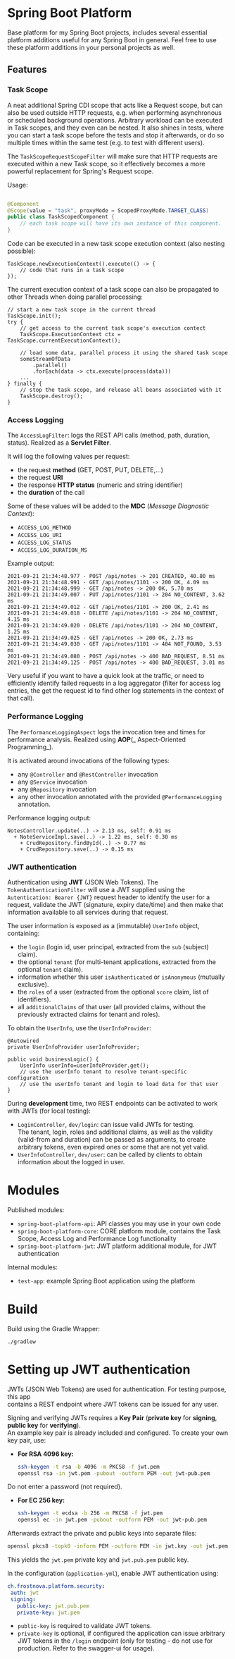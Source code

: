 # Spring Boot Platform

Base platform for my Spring Boot projects, includes several essential platform additions useful for any Spring Boot in
general. Feel free to use these platform additions in your personal projects as well.

## Features

### Task Scope

A neat additional Spring CDI scope that acts like a Request scope, but can also be used outside HTTP requests, e.g. when
performing asynchronous or scheduled background operations. Arbitrary workload can be executed in Task scopes, and they
even can be nested. It also shines in tests, where you can start a task scope before the tests and stop it afterwards,
or do so multiple times within the same test (e.g. to test with different users).

The `TaskScopeRequestScopeFilter` will make sure that HTTP requests are executed within a new Task scope, so it
effectively becomes a more powerful replacement for Spring's Request scope.

Usage:

```java

@Component
@Scope(value = "task", proxyMode = ScopedProxyMode.TARGET_CLASS)
public class TaskScopedComponent {
    // each task scope will have its own instance of this component.
}
```

Code can be executed in a new task scope execution context (also nesting possible):
```
TaskScope.newExecutionContext().execute(() -> {
    // code that runs in a task scope
});
```

The current execution context of a task scope can also be propagated to other Threads when doing parallel processing:

```
// start a new task scope in the current thread
TaskScope.init();
try {
    // get access to the current task scope's execution contect
    TaskScope.ExecutionContext ctx = TaskScope.currentExecutionContext();
    
    // load some data, parallel process it using the shared task scope
    someStreamOfData
        .parallel()
        .forEach(data -> ctx.execute(process(data)))
    ...
} finally {
    // stop the task scope, and release all beans associated with it
    TaskScope.destroy();
}
```

### Access Logging

The `AccessLogFilter`: logs the REST API calls (method, path, duration, status). Realized as a **Servlet Filter**.

It will log the following values per request:

- the request **method** (GET, POST, PUT, DELETE,...)
- the request **URI**
- the response **HTTP status** (numeric and string identifier)
- the **duration** of the call

Some of these values will be added to the **MDC** (_Message Diagnostic Context_):

- `ACCESS_LOG_METHOD`
- `ACCESS_LOG_URI`
- `ACCESS_LOG_STATUS`
- `ACCESS_LOG_DURATION_MS`

Example output:

```text
2021-09-21 21:34:48.977 - POST /api/notes -> 201 CREATED, 40.80 ms
2021-09-21 21:34:48.991 - GET /api/notes/1101 -> 200 OK, 4.09 ms
2021-09-21 21:34:48.999 - GET /api/notes -> 200 OK, 5.70 ms
2021-09-21 21:34:49.007 - PUT /api/notes/1101 -> 204 NO_CONTENT, 3.62 ms
2021-09-21 21:34:49.012 - GET /api/notes/1101 -> 200 OK, 2.41 ms
2021-09-21 21:34:49.018 - DELETE /api/notes/1101 -> 204 NO_CONTENT, 4.15 ms
2021-09-21 21:34:49.020 - DELETE /api/notes/1101 -> 204 NO_CONTENT, 1.25 ms
2021-09-21 21:34:49.025 - GET /api/notes -> 200 OK, 2.73 ms
2021-09-21 21:34:49.030 - GET /api/notes/1101 -> 404 NOT_FOUND, 3.53 ms
2021-09-21 21:34:49.080 - POST /api/notes -> 400 BAD_REQUEST, 8.51 ms
2021-09-21 21:34:49.125 - POST /api/notes -> 400 BAD_REQUEST, 3.01 ms
```

Very useful if you want to have a quick look at the traffic, or need to efficiently identify failed requests in a log
aggregator (filter for access log entries, the get the request id to find other log statements in the context of that
call).

### Performance Logging

The `PerformanceLoggingAspect` logs the invocation tree and times for performance analysis. Realized using **AOP**(_
Aspect-Oriented Programming_).

It is activated around invocations of the following types:

- any `@Controller` and `@RestController` invocation
- any `@Service` invocation
- any `@Repository` invocation
- any other invocation annotated with the provided `@PerformanceLogging` annotation.

Performance logging output:

```text
NotesController.update(..) -> 2.13 ms, self: 0.91 ms
  + NoteServiceImpl.save(..) -> 1.22 ms, self: 0.30 ms
    + CrudRepository.findById(..) -> 0.77 ms
    + CrudRepository.save(..) -> 0.15 ms
```

### JWT authentication

Authentication using **JWT** (JSON Web Tokens). The `TokenAuthenticationFilter` will use a JWT supplied using the
`Autentication: Bearer {JWT}` request header to identify the user for a request, validate the JWT (signature, expiry
date/time)
and then make that information available to all services during that request.

The user information is exposed as a (immutable) `UserInfo` object, containing:

- the `login` (login id, user principal, extracted from the `sub` (subject) claim).
- the optional `tenant` (for multi-tenant applications, extracted from the optional `tenant` claim).
- information whether this user `isAuthenticated` or `isAnonymous` (mutually exclusive).
- the `roles` of a user (extracted from the optional `score` claim, list of identifiers).
- all `additionalClaims` of that user (all provided claims, without the previously extracted claims for tenant and
  roles).

To obtain the `UserInfo`, use the `UserInfoProvider`:

```
@Autowired
private UserInfoProvider userInfoProvider;

public void businessLogic() {
    UserInfo userInfo=userInfoProvider.get();
    // use the userInfo tenant to resolve tenant-specific configuration
    // use the userInfo tenant and login to load data for that user
}
```

During **development** time, two REST endpoints can be activated to work with JWTs (for local testing):

- `LoginController`, `dev/login`: can issue valid JWTs for testing. <br>The tenant, login, roles and additional claims,
  as well as the validity (valid-from and duration) can be passed as arguments, to create arbitrary tokens, even expired
  ones or some that are not yet valid.
- `UserInfoController`, `dev/user`: can be called by clients to obtain information about the logged in user.

# Modules

Published modules:

- `spring-boot-platform-api`: API classes you may use in your own code
- `spring-boot-platform-core`: CORE platform module, contains the Task Scope, Access Log and Performance Log
  functionality
- `spring-boot-platform-jwt`: JWT platform additional module, for JWT authentication

Internal modules:

- `test-app`: example Spring Boot application using the platform

# Build

Build using the Gradle Wrapper:

```shell
./gradlew
```

# Setting up JWT authentication

JWTs (JSON Web Tokens) are used for authentication. For testing purpose, this app  
contains a REST endpoint where JWT tokens can be issued for any user.

Signing and verifying JWTs requires a **Key Pair** (**private key** for **signing**, **public key** for **verifying**).  
An example key pair is already included and configured. To create your own key pair, use:

* **For RSA 4096 key:**
  ```bash  
  ssh-keygen -t rsa -b 4096 -m PKCS8 -f jwt.pem 
  openssl rsa -in jwt.pem -pubout -outform PEM -out jwt-pub.pem
  ```  

Do not enter a password (not required).

* **For EC 256 key:**
   ```bash  
  ssh-keygen -t ecdsa -b 256 -m PKCS8 -f jwt.pem
  openssl ec -in jwt.pem -pubout -outform PEM -out jwt-pub.pem
  ```  

Afterwards extract the private and public keys into separate files:

```bash  
openssl pkcs8 -topk8 -inform PEM -outform PEM -in jwt.key -out jwt.pem -nocrypt  
```  

This yields the `jwt.pem` private key and `jwt.pub.pem` public key.

In the configuration (`application-yml`), enable JWT authentication using:

```yaml  
ch.frostnova.platform.security:  
 auth: jwt 
 signing: 
   public-key: jwt.pub.pem 
   private-key: jwt.pem
 ```
- `public-key` is required to validate JWT tokens.
- `private-key` is optional, if configured the application can issue arbitrary JWT tokens in the `/login` endpoint (only for testing - do not use for production. Refer to the swagger-ui for usage).